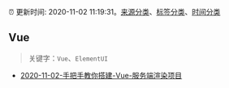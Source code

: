 :alarm_clock: 更新时间: 2020-11-02 11:19:31。[来源分类](../README.md)、[标签分类](../TAGS.md)、[时间分类](../TIMELINE.md)

## Vue


> 关键字：`Vue`、`ElementUI`



- [2020-11-02-手把手教你搭建-Vue-服务端渲染项目](https://juejin.im/post/6890443384440553486) 